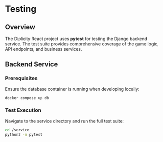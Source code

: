 # Testing

## Overview

The Diplicity React project uses **pytest** for testing the Django backend service. The test suite provides comprehensive coverage of the game logic, API endpoints, and business services.

## Backend Service

### Prerequisites

Ensure the database container is running when developing locally:

```bash
docker compose up db
```

### Test Execution

Navigate to the service directory and run the full test suite:

```bash
cd /service
python3 -m pytest
```